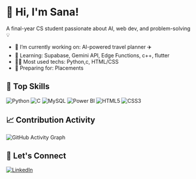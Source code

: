 # 👋 Hi, I'm Sana!
A final-year CS student passionate about AI, web dev, and problem-solving 💡

- 🔭 I’m currently working on: AI-powered travel planner ✈️
- 🌱 Learning: Supabase, Gemini API, Edge Functions, c++, flutter
- 👨‍💻 Most used techs: Python,c, HTML/CSS
- 💼 Preparing for: Placements

## 🚀 Top Skills
![Python](https://img.shields.io/badge/Python-3776AB?style=for-the-badge&logo=python&logoColor=white)
![C](https://img.shields.io/badge/C-00599C?style=for-the-badge&logo=c&logoColor=white)
![MySQL](https://img.shields.io/badge/MySQL-4479A1?style=for-the-badge&logo=mysql&logoColor=white)
![Power BI](https://img.shields.io/badge/PowerBI-F2C811?style=for-the-badge&logo=powerbi&logoColor=black)
![HTML5](https://img.shields.io/badge/HTML5-E34F26?style=for-the-badge&logo=html5&logoColor=white)
![CSS3](https://img.shields.io/badge/CSS3-1572B6?style=for-the-badge&logo=css3&logoColor=white)

## 📈 Contribution Activity

![GitHub Activity Graph](https://github-readme-activity-graph.cyclic.app/graph?username=sanaap&theme=tokyo-night)


## 🔗 Let's Connect
[![LinkedIn](https://img.shields.io/badge/LinkedIn-blue?style=for-the-badge&logo=linkedin)](https://linkedin.com/in/sana-a-p-601a62257)
